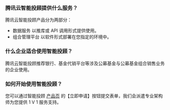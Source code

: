 ### 腾讯云智能投顾提供什么服务？
腾讯云智能投顾产品分为两部分：
- 数据服务
以推库或 API 调用形式提供使用。
- 组合管理平台
以软件形式部署在您指定的环境中。

### 什么企业适合使用智能投顾？
腾讯云智能投顾推荐银行、基金代销平台等涉及公募基金与公募基金组合销售业务的企业使用。
### 如何开始使用智能投顾？
您可以通过智能投顾 [产品页](https://cloud.tencent.com/product/cda) 的【立即申请】按钮提交表单，我们会派遣专业架构师为您提供 1 V 1 服务支持。